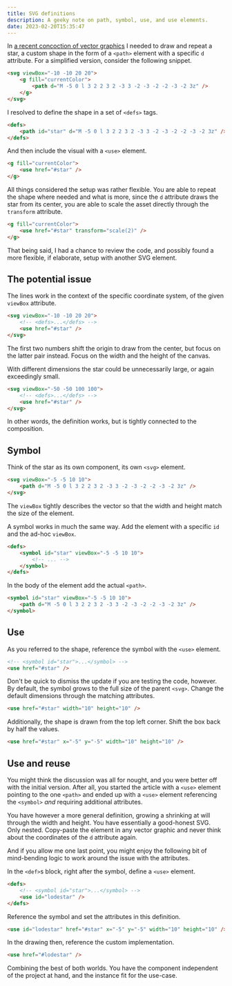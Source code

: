 ```yaml
---
title: SVG definitions
description: A geeky note on path, symbol, use, and use elements.
date: 2023-02-20T15:35:47
---
```


In [a recent concoction of vector graphics](/the-faces-of-the-moon) I needed to draw and repeat a star, a custom shape in the form of a `<path>` element with a specific `d` attribute. For a simplified version, consider the following snippet.

```html
<svg viewBox="-10 -10 20 20">
	<g fill="currentColor">
		<path d="M -5 0 l 3 2 2 3 2 -3 3 -2 -3 -2 -2 -3 -2 3z" />
	</g>
</svg>
```

I resolved to define the shape in a set of `<defs>` tags.

```html
<defs>
	<path id="star" d="M -5 0 l 3 2 2 3 2 -3 3 -2 -3 -2 -2 -3 -2 3z" />
</defs>
```

And then include the visual with a `<use>` element.

```html
<g fill="currentColor">
	<use href="#star" />
</g>
```

All things considered the setup was rather flexible. You are able to repeat the shape where needed and what is more, since the `d` attribute draws the star from its center, you are able to scale the asset directly through the `transform` attribute.

```html
<g fill="currentColor">
	<use href="#star" transform="scale(2)" />
</g>
```

That being said, I had a chance to review the code, and possibly found a more flexible, if elaborate, setup with another SVG element.

## The potential issue

The lines work in the context of the specific coordinate system, of the given `viewBox` attribute.

```html
<svg viewBox="-10 -10 20 20">
	<!-- <defs>...</defs> -->
	<use href="#star" />
</svg>
```

The first two numbers shift the origin to draw from the center, but focus on the latter pair instead. Focus on the width and the height of the canvas.

With different dimensions the star could be unnecessarily large, or again exceedingly small.

```html
<svg viewBox="-50 -50 100 100">
	<!-- <defs>...</defs> -->
	<use href="#star" />
</svg>
```

In other words, the definition works, but is tightly connected to the composition.

## Symbol

Think of the star as its own component, its own `<svg>` element.

```html
<svg viewBox="-5 -5 10 10">
	<path d="M -5 0 l 3 2 2 3 2 -3 3 -2 -3 -2 -2 -3 -2 3z" />
</svg>
```

The `viewBox` tightly describes the vector so that the width and height match the size of the element.

A symbol works in much the same way. Add the element with a specific `id` and the ad-hoc `viewBox`.

```html
<defs>
	<symbol id="star" viewBox="-5 -5 10 10">
		<!-- ... -->
	</symbol>
</defs>
```

In the body of the element add the actual `<path>`.

```html
<symbol id="star" viewBox="-5 -5 10 10">
	<path d="M -5 0 l 3 2 2 3 2 -3 3 -2 -3 -2 -2 -3 -2 3z" />
</symbol>
```

## Use

As you referred to the shape, reference the symbol with the `<use>` element.

```html
<!-- <symbol id="star">...</symbol> -->
<use href="#star" />
```

Don't be quick to dismiss the update if you are testing the code, however. By default, the symbol grows to the full size of the parent `<svg>`. Change the default dimensions through the matching attributes.

```html
<use href="#star" width="10" height="10" />
```

Additionally, the shape is drawn from the top left corner. Shift the box back by half the values.

```html
<use href="#star" x="-5" y="-5" width="10" height="10" />
```

## Use and reuse

You might think the discussion was all for nought, and you were better off with the initial version. After all, you started the article with a `<use>` element pointing to the one `<path>` and ended up with a `<use>` element referencing the `<symbol>` _and_ requiring additional attributes.

You have however a more general definition, growing a shrinking at will through the width and height. You have essentially a good-honest SVG. Only nested. Copy-paste the element in any vector graphic and never think about the coordinates of the `d` attribute again.

And if you allow me one last point, you might enjoy the following bit of mind-bending logic to work around the issue with the attributes.

In the `<def>`s block, right after the symbol, define a `<use>` element.

```html
<defs>
	<!-- <symbol id="star">...</symbol> -->
	<use id="lodestar" />
</defs>
```

Reference the symbol and set the attributes in this definition.

```html
<use id="lodestar" href="#star" x="-5" y="-5" width="10" height="10" />
```

In the drawing then, reference the custom implementation.

```html
<use href="#lodestar" />
```

Combining the best of both worlds. You have the component independent of the project at hand, and the instance fit for the use-case.
